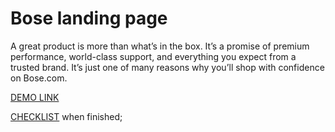 # Bose landing page

A great product is more than what’s in the box. It’s a promise of premium performance, world-class support, and everything you expect from a trusted brand. It’s just one of many reasons why you’ll shop with confidence on Bose.com.

[DEMO LINK](https://olena-yanovska.github.io/layout_miami/)

[CHECKLIST](https://github.com/mate-academy/layout_miami/blob/master/checklist.md) when finished;
